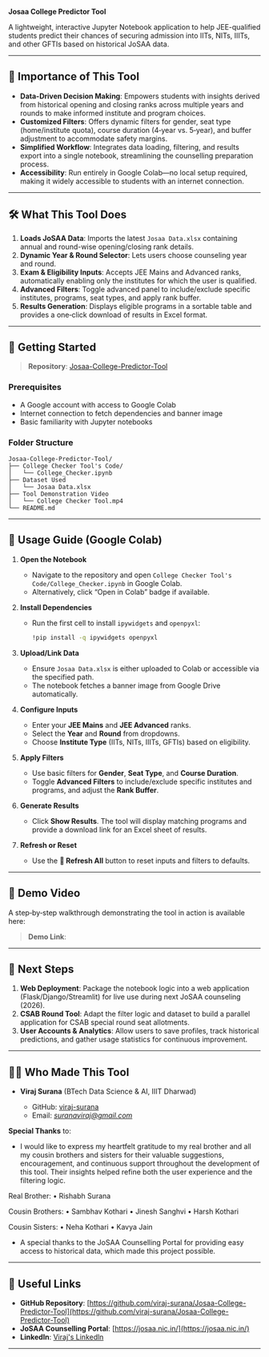 **Josaa College Predictor Tool**

A lightweight, interactive Jupyter Notebook application to help JEE-qualified students predict their chances of securing admission into IITs, NITs, IIITs, and other GFTIs based on historical JoSAA data.

---

## 📌 Importance of This Tool

* **Data-Driven Decision Making**: Empowers students with insights derived from historical opening and closing ranks across multiple years and rounds to make informed institute and program choices.
* **Customized Filters**: Offers dynamic filters for gender, seat type (home/institute quota), course duration (4‑year vs. 5‑year), and buffer adjustment to accommodate safety margins.
* **Simplified Workflow**: Integrates data loading, filtering, and results export into a single notebook, streamlining the counselling preparation process.
* **Accessibility**: Run entirely in Google Colab—no local setup required, making it widely accessible to students with an internet connection.

---

## 🛠️ What This Tool Does

1. **Loads JoSAA Data**: Imports the latest `Josaa Data.xlsx` containing annual and round-wise opening/closing rank details.
2. **Dynamic Year & Round Selector**: Lets users choose counseling year and round.
3. **Exam & Eligibility Inputs**: Accepts JEE Mains and Advanced ranks, automatically enabling only the institutes for which the user is qualified.
4. **Advanced Filters**: Toggle advanced panel to include/exclude specific institutes, programs, seat types, and apply rank buffer.
5. **Results Generation**: Displays eligible programs in a sortable table and provides a one‑click download of results in Excel format.

---

## 🚀 Getting Started

> **Repository**: [Josaa-College-Predictor-Tool](https://github.com/viraj-surana/Josaa-College-Predictor-Tool)

### Prerequisites

* A Google account with access to Google Colab
* Internet connection to fetch dependencies and banner image
* Basic familiarity with Jupyter notebooks

### Folder Structure

```
Josaa-College-Predictor-Tool/
├── College Checker Tool's Code/
│   └── College_Checker.ipynb
├── Dataset Used
│   └── Josaa Data.xlsx
├── Tool Demonstration Video
│   └── College Checker Tool.mp4
└── README.md
```

---

## 📖 Usage Guide (Google Colab)

1. **Open the Notebook**

   * Navigate to the repository and open `College Checker Tool's Code/College_Checker.ipynb` in Google Colab.
   * Alternatively, click “Open in Colab” badge if available.

2. **Install Dependencies**

   * Run the first cell to install `ipywidgets` and `openpyxl`:

     ```bash
     !pip install -q ipywidgets openpyxl
     ```

3. **Upload/Link Data**

   * Ensure `Josaa Data.xlsx` is either uploaded to Colab or accessible via the specified path.
   * The notebook fetches a banner image from Google Drive automatically.

4. **Configure Inputs**

   * Enter your **JEE Mains** and **JEE Advanced** ranks.
   * Select the **Year** and **Round** from dropdowns.
   * Choose **Institute Type** (IITs, NITs, IIITs, GFTIs) based on eligibility.

5. **Apply Filters**

   * Use basic filters for **Gender**, **Seat Type**, and **Course Duration**.
   * Toggle **Advanced Filters** to include/exclude specific institutes and programs, and adjust the **Rank Buffer**.

6. **Generate Results**

   * Click **Show Results**. The tool will display matching programs and provide a download link for an Excel sheet of results.

7. **Refresh or Reset**

   * Use the **🔄 Refresh All** button to reset inputs and filters to defaults.

---

## 🎥 Demo Video

A step‑by‑step walkthrough demonstrating the tool in action is available here:

> **Demo Link**: 

---

## 🔮 Next Steps

1. **Web Deployment**: Package the notebook logic into a web application (Flask/Django/Streamlit) for live use during next JoSAA counseling (2026).
2. **CSAB Round Tool**: Adapt the filter logic and dataset to build a parallel application for CSAB special round seat allotments.
3. **User Accounts & Analytics**: Allow users to save profiles, track historical predictions, and gather usage statistics for continuous improvement.

---

## 🧑‍💻 Who Made This Tool

* **Viraj Surana** (BTech Data Science & AI, IIIT Dharwad)

  * GitHub: [viraj-surana](https://github.com/viraj-surana)
  * Email: *[suranaviraj@gmail.com](mailto:suranaviraj@gmail.com)*

**Special Thanks** to: 

* I would like to express my heartfelt gratitude to my real brother and all my cousin brothers and sisters for their valuable suggestions, encouragement, and continuous support throughout the development of this tool. Their insights helped refine both the user experience and the filtering logic.

Real Brother:
• Rishabh Surana

Cousin Brothers:
• Sambhav Kothari
• Jinesh Sanghvi
• Harsh Kothari

Cousin Sisters:
• Neha Kothari
• Kavya Jain

* A special thanks to the JoSAA Counselling Portal for providing easy access to historical data, which made this project possible.

---

## 🔗 Useful Links

* **GitHub Repository**: [https://github.com/viraj-surana/Josaa-College-Predictor-Tool](https://github.com/viraj-surana/Josaa-College-Predictor-Tool)
* **JoSAA Counselling Portal**: [https://josaa.nic.in/](https://josaa.nic.in/)
* **Linkedln**: [Viraj's Linkedln](https://www.linkedin.com/in/viraj-surana-90a096294/)
---

